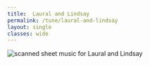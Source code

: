 ```yaml
---
title:  Laural and Lindsay
permalink: /tune/laural-and-lindsay
layout: single
classes: wide
---
```


<img src="/tune/scan/laural-and-lindsay.jpg" alt="scanned sheet music for Laural and Lindsay">

